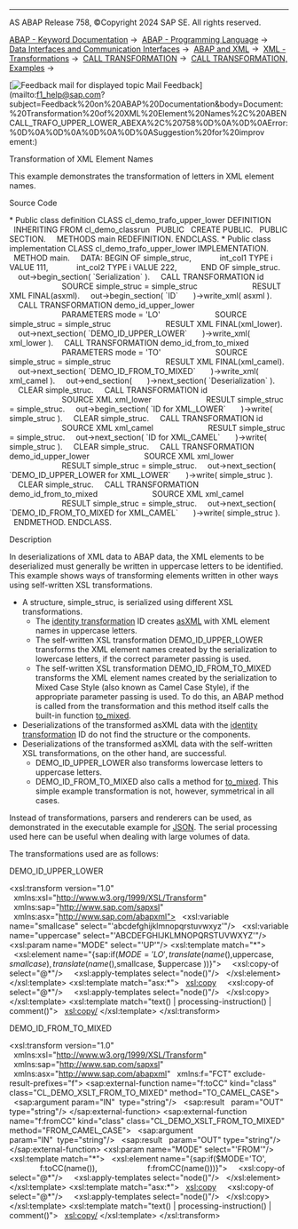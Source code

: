   

* * *

AS ABAP Release 758, ©Copyright 2024 SAP SE. All rights reserved.

[ABAP - Keyword Documentation](https://help.sap.com/doc/abapdocu_758_index_htm/7.58/en-US/abenabap.htm) →  [ABAP - Programming Language](https://help.sap.com/doc/abapdocu_758_index_htm/7.58/en-US/abenabap_reference.htm) →  [Data Interfaces and Communication Interfaces](https://help.sap.com/doc/abapdocu_758_index_htm/7.58/en-US/abenabap_data_communication.htm) →  [ABAP and XML](https://help.sap.com/doc/abapdocu_758_index_htm/7.58/en-US/abenabap_xml.htm) →  [XML - Transformations](https://help.sap.com/doc/abapdocu_758_index_htm/7.58/en-US/abenabap_xml_trafos.htm) →  [CALL TRANSFORMATION](https://help.sap.com/doc/abapdocu_758_index_htm/7.58/en-US/abapcall_transformation.htm) →  [CALL TRANSFORMATION, Examples](https://help.sap.com/doc/abapdocu_758_index_htm/7.58/en-US/abencall_transformation_abexas.htm) → 

 [![](Mail.gif?object=Mail.gif "Feedback mail for displayed topic") Mail Feedback](mailto:f1_help@sap.com?subject=Feedback%20on%20ABAP%20Documentation&body=Document:%20Transformation%20of%20XML%20Element%20Names%2C%20ABENCALL_TRAFO_UPPER_LOWER_ABEXA%2C%20758%0D%0A%0D%0AError:%0D%0A%0D%0A%0D%0A%0D%0ASuggestion%20for%20improv
ement:)

Transformation of XML Element Names

This example demonstrates the transformation of letters in XML element names.

Source Code   

\* Public class definition
CLASS cl\_demo\_trafo\_upper\_lower DEFINITION
  INHERITING FROM cl\_demo\_classrun
  PUBLIC
  CREATE PUBLIC.
  PUBLIC SECTION.
    METHODS main REDEFINITION.
ENDCLASS.
\* Public class implementation
CLASS cl\_demo\_trafo\_upper\_lower IMPLEMENTATION.
  METHOD main.
    DATA: BEGIN OF simple\_struc,
            int\_col1 TYPE i VALUE 111,
            int\_col2 TYPE i VALUE 222,
          END OF simple\_struc.
    out->begin\_section( \`Serialization\` ).
    CALL TRANSFORMATION id
                        SOURCE simple\_struc = simple\_struc
                        RESULT XML FINAL(asxml).
    out->begin\_section( \`ID\`
      )->write\_xml( asxml ).
    CALL TRANSFORMATION demo\_id\_upper\_lower
                        PARAMETERS mode = 'LO'
                        SOURCE simple\_struc = simple\_struc
                        RESULT XML FINAL(xml\_lower).
    out->next\_section( \`DEMO\_ID\_UPPER\_LOWER\`
      )->write\_xml( xml\_lower ).
    CALL TRANSFORMATION demo\_id\_from\_to\_mixed
                        PARAMETERS mode = 'TO'
                        SOURCE simple\_struc = simple\_struc
                        RESULT XML FINAL(xml\_camel).
    out->next\_section( \`DEMO\_ID\_FROM\_TO\_MIXED\`
      )->write\_xml( xml\_camel ).
    out->end\_section(
      )->next\_section( \`Deserialization\` ).
    CLEAR simple\_struc.
    CALL TRANSFORMATION id
                        SOURCE XML xml\_lower
                        RESULT simple\_struc = simple\_struc.
    out->begin\_section( \`ID for XML\_LOWER\`
      )->write( simple\_struc ).
    CLEAR simple\_struc.
    CALL TRANSFORMATION id
                        SOURCE XML xml\_camel
                        RESULT simple\_struc = simple\_struc.
    out->next\_section( \`ID for XML\_CAMEL\`
      )->write( simple\_struc ).
    CLEAR simple\_struc.
    CALL TRANSFORMATION demo\_id\_upper\_lower
                        SOURCE XML xml\_lower
                        RESULT simple\_struc = simple\_struc.
    out->next\_section( \`DEMO\_ID\_UPPER\_LOWER for XML\_LOWER\`
      )->write( simple\_struc ).
    CLEAR simple\_struc.
    CALL TRANSFORMATION demo\_id\_from\_to\_mixed
                        SOURCE XML xml\_camel
                        RESULT simple\_struc = simple\_struc.
    out->next\_section( \`DEMO\_ID\_FROM\_TO\_MIXED for XML\_CAMEL\`
      )->write( simple\_struc ).
  ENDMETHOD.
ENDCLASS.

Description   

In deserializations of XML data to ABAP data, the XML elements to be deserialized must generally be written in uppercase letters to be identified. This example shows ways of transforming elements written in other ways using self-written XSL transformations.

-   A structure, simple\_struc, is serialized using different XSL transformations.
    -   The [identity transformation](https://help.sap.com/doc/abapdocu_758_index_htm/7.58/en-US/abenid_trafo_glosry.htm "Glossary Entry") ID creates [asXML](https://help.sap.com/doc/abapdocu_758_index_htm/7.58/en-US/abenasxml_glosry.htm "Glossary Entry") with XML element names in uppercase letters.
    -   The self-written XSL transformation DEMO\_ID\_UPPER\_LOWER transforms the XML element names created by the serialization to lowercase letters, if the correct parameter passing is used.
    -   The self-written XSL transformation DEMO\_ID\_FROM\_TO\_MIXED transforms the XML element names created by the serialization to Mixed Case Style (also known as Camel Case Style), if the appropriate parameter passing is used. To do this, an ABAP method is called from the transformation and this method itself calls the built-in function [to\_mixed](https://help.sap.com/doc/abapdocu_758_index_htm/7.58/en-US/abencase_functions.htm).
-   Deserializations of the transformed asXML data with the [identity transformation](https://help.sap.com/doc/abapdocu_758_index_htm/7.58/en-US/abenid_trafo_glosry.htm "Glossary Entry") ID do not find the structure or the components.
-   Deserializations of the transformed asXML data with the self-written XSL transformations, on the other hand, are successful.
    -   DEMO\_ID\_UPPER\_LOWER also transforms lowercase letters to uppercase letters.
    -   DEMO\_ID\_FROM\_TO\_MIXED also calls a method for [to\_mixed](https://help.sap.com/doc/abapdocu_758_index_htm/7.58/en-US/abencase_functions.htm). This simple example transformation is not, however, symmetrical in all cases.

Instead of transformations, parsers and renderers can be used, as demonstrated in the executable example for [JSON](https://help.sap.com/doc/abapdocu_758_index_htm/7.58/en-US/abenabap_json_names_to_upper_abexa.htm). The serial processing used here can be useful when dealing with large volumes of data.

The transformations used are as follows:

DEMO\_ID\_UPPER\_LOWER

<xsl:transform version="1.0"
  xmlns:xsl="http://www.w3.org/1999/XSL/Transform"
  xmlns:sap="http://www.sap.com/sapxsl"
  xmlns:asx="http://www.sap.com/abapxml">
  <xsl:variable name="smallcase" select="'abcdefghijklmnopqrstuvwxyz'"/>
  <xsl:variable name="uppercase" select="'ABCDEFGHIJKLMNOPQRSTUVWXYZ'"/>
<xsl:param name="MODE" select="'UP'"/>
<xsl:template match="\*">
  <xsl:element name="{sap:if($MODE='LO',
         translate(name(),$uppercase, $smallcase ),
         translate(name(),$smallcase, $uppercase ))}">
    <xsl:copy-of select="@\*"/>
    <xsl:apply-templates select="node()"/>
  </xsl:element>
</xsl:template>
<xsl:template match="asx:\*">
  <xsl:copy>
    <xsl:copy-of select="@\*"/>
    <xsl:apply-templates select="node()"/>
  </xsl:copy>
</xsl:template>
<xsl:template match="text() | processing-instruction() | comment()">
  <xsl:copy/>
</xsl:template>
</xsl:transform>

DEMO\_ID\_FROM\_TO\_MIXED

<xsl:transform version="1.0"
  xmlns:xsl="http://www.w3.org/1999/XSL/Transform"
  xmlns:sap="http://www.sap.com/sapxsl"
  xmlns:asx="http://www.sap.com/abapxml"
  xmlns:f="FCT" exclude-result-prefixes="f">
<sap:external-function name="f:toCC" kind="class"
class="CL\_DEMO\_XSLT\_FROM\_TO\_MIXED" method="TO\_CAMEL\_CASE">
  <sap:argument param="IN"  type="string"/>
  <sap:result   param="OUT" type="string"/>
</sap:external-function>
<sap:external-function name="f:fromCC" kind="class"
class="CL\_DEMO\_XSLT\_FROM\_TO\_MIXED" method="FROM\_CAMEL\_CASE">
  <sap:argument param="IN"  type="string"/>
  <sap:result   param="OUT" type="string"/>
</sap:external-function>
<xsl:param name="MODE" select="'FROM'"/>
<xsl:template match="\*">
  <xsl:element name="{sap:if($MODE='TO',
                      f:toCC(name()),
                      f:fromCC(name()))}">
    <xsl:copy-of select="@\*"/>
    <xsl:apply-templates select="node()"/>
  </xsl:element>
</xsl:template>
<xsl:template match="asx:\*">
  <xsl:copy>
    <xsl:copy-of select="@\*"/>
    <xsl:apply-templates select="node()"/>
  </xsl:copy>
</xsl:template>
<xsl:template match="text() | processing-instruction() | comment()">
  <xsl:copy/>
</xsl:template>
</xsl:transform>